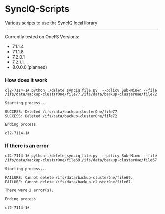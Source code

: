 # SyncIQ-Scripts
Various scripts to use the SyncIQ local library

---

Currently tested on OneFS Versions:

* 7.1.1.4
* 7.1.1.8
* 7.2.0.1
* 7.2.1.1
* 8.0.0.0 (planned)

### How does it work
```
cl2-7114-1# python ./delete_synciq_file.py  --policy Sub-Minor --file /ifs/data/backup-clusterOne/file77,/ifs/data/backup-clusterOne/file72

Starting process...

SUCCESS: Deleted /ifs/data/backup-clusterOne/file77
SUCCESS: Deleted /ifs/data/backup-clusterOne/file72

Ending process.

cl2-7114-1#
```
### If there is an error
```
cl2-7114-1# python ./delete_synciq_file.py  --policy Sub-Minor --file /ifs/data/backup-clusterOne/file69,/ifs/data/backup-clusterOne/file67

Starting process...

FAILURE: Cannot delete /ifs/data/backup-clusterOne/file69.
FAILURE: Cannot delete /ifs/data/backup-clusterOne/file67.

There were 2 error(s).

Ending process.

cl2-7114-1#
```
